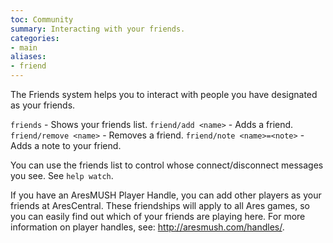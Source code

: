 ```yaml
---
toc: Community
summary: Interacting with your friends.
categories:
- main
aliases:
- friend
---
```

The Friends system helps you to interact with people you have designated as your friends.

`friends` - Shows your friends list.
`friend/add <name>` - Adds a friend.
`friend/remove <name>` - Removes a friend.
`friend/note <name>=<note>` - Adds a note to your friend.

You can use the friends list to control whose connect/disconnect messages you see.  See `help watch`.

If you have an AresMUSH Player Handle, you can add other players as your friends at AresCentral.  These friendships will apply to all Ares games, so you can easily find out which of your friends are playing here.  For more information on player handles, see: http://aresmush.com/handles/.
